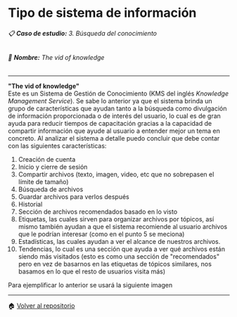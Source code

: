 # Tipo de sistema de información

###### :clipboard: **Caso de estudio:** 3. Búsqueda del conocimiento
###### :page_with_curl: **Nombre:** The vid of knowledge
___


 **"The vid of knowledge"**   
Este es un Sistema de Gestión de Conocimiento (KMS del inglés *Knowledge Management Service*). Se sabe lo anterior ya que el sistema brinda un grupo de características que ayudan tanto a la búsqueda como divulgación de información proporcionada o de interés del usuario, lo cual es de gran ayuda para reducir tiempos de capacitación gracias a la capacidad de compartir información que ayude al usuario a entender mejor un tema en concreto. 
Al analizar el sistema a detalle puedo concluir que debe contar con las siguientes características:

1. Creación de cuenta
2. Inicio y cierre de sesión
3. Compartir archivos (texto, imagen, video, etc que no sobrepasen el límite de tamaño)
4. Búsqueda de archivos
5. Guardar archivos para verlos después
6. Historial
7. Sección de archivos recomendados basado en lo visto
8. Etiquetas, las cuales sirven para organizar archivos por tópicos, así mismo también ayudan a que el sistema recomiende al usuario archivos que le podrían interesar (como en el punto 5 se meciona)
9. Estadísticas, las cuales ayudan a ver el alcance de nuestros archivos.
10. Tendencias, lo cual es una sección que ayuda a ver qué archivos están siendo más visitados (esto es como una sección de "recomendados" pero en vez de basarnos en las etiquetas de tópicos similares, nos basamos en lo que el resto de usuarios visita más)

Para ejemplificar lo anterior se usará la siguiente imagen

___
 :house: [Volver al repositorio](https://github.com/Bernal03/AnalisisAvanzado_Repositorio_Bernal "Volver al repositorio")